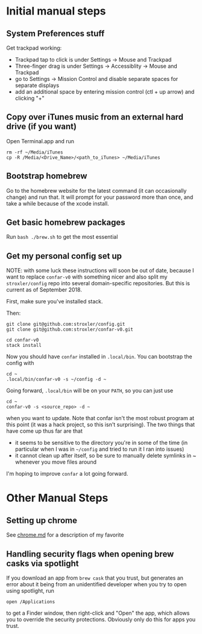 # Initial manual steps

## System Preferences stuff

Get trackpad working:
 - Trackpad tap to click is under Settings -> Mouse and Trackpad
 - Three-finger drag is under Settings -> Accessiblity -> Mouse and Trackpad
 - go to Settings -> Mission Control and disable separate spaces for separate
   displays
 - add an additional space by entering mission control (ctl + up arrow) and
   clicking "+"


## Copy over iTunes music from an external hard drive (if you want)

Open Terminal.app and run
```
rm -rf ~/Media/iTunes
cp -R /Media/<Drive_Name>/<path_to_iTunes> ~/Media/iTunes
```

## Bootstrap homebrew

Go to the homebrew website for the latest command (it can occasionally
change) and run that. It will prompt for your password more than once,
and take a while because of the xcode install.

## Get basic homebrew packages

Run `bash ./brew.sh` to get the most essential

## Get my personal config set up

NOTE: with some luck these instructions will soon be out of date,
because I want to replace `confar-v0` with something nicer and
also split my `stroxler/config` repo into several domain-specific
repositories. But this is current as of September 2018.

First, make sure you've installed stack.

Then:
```
git clone git@github.com:stroxler/config.git
git clone git@github.com:stroxler/confar-v0.git

cd confar-v0
stack install
```

Now you should have `confar` installed in `.local/bin`. You can bootstrap
the config with
```
cd ~
.local/bin/confar-v0 -s ~/config -d ~
```

Going forward, `.local/bin` will be on your `PATH`, so you can just use
```
cd ~
confar-v0 -s <source_repo> -d ~
```
when you want to update. Note that confar isn't the most robust program
at this point (it was a hack project, so this isn't surprising). The two
things that have come up thus far are that
  - it seems to be sensitive to the directory you're in some of the time
    (in particular when I was in `~/config` and tried to run it I ran
    into issues)
  - it cannot clean up after itself, so be sure to manually delete symlinks
    in ~ whenever you move files around

I'm hoping to improve `confar` a lot going forward.

# Other Manual Steps

## Setting up chrome

See [chrome.md](./chrome.md) for a description of my favorite

## Handling security flags when opening brew casks via spotlight

If you download an app from `brew cask` that you trust, but
generates an error about it being from an unidentified
developer when you try to open using spotlight, run
```
open /Applications
```
to get a Finder window, then right-click and "Open" the app,
which allows you to override the security protections. Obviously
only do this for apps you trust.

